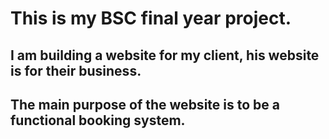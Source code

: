 # This is my BSC final year project.
## I am building a website for my client, his website is for their business.
## The main purpose of the website is to be a functional booking system.
